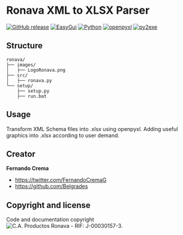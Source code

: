 # Ronava XML to XLSX Parser

[![GitHub release](https://img.shields.io/github/release/qubyte/rubidium.svg)](https://github.com/belgrades/Ronava)
[![EasyGui](https://img.shields.io/badge/easygui-0.97-green.svg)](http://easygui.sourceforge.net/)
[![Python](https://img.shields.io/badge/Python-2.7.9-yellow.svg)](https://www.python.org/downloads/release/python-279/)
[![openpyxl](https://img.shields.io/badge/openpyxl-2.3.0-blue.svg)](https://openpyxl.readthedocs.org/en/2.3.0-b1/charts/secondary.html)
[![py2exe](https://img.shields.io/badge/py2exe-0.9.2.2-purple.svg)](http://www.py2exe.org/)

## Structure

```
ronava/
├── images/
│   ├── LogoRonava.png
├── src/
│   ├── ronava.py
└── setup/
    ├── setup.py
    ├── run.bat
```

## Usage

Transform XML Schema files into .xlsx using openpyxl. Adding useful graphics into .xlsx according to user demand.

## Creator

**Fernando Crema**

* <https://twitter.com/FernandoCremaG>
* <https://github.com/Belgrades>

## Copyright and license

Code and documentation copyright ![C.A. Productos Ronava - RIF: J-00030157-3](http://www.ronava.com/).
